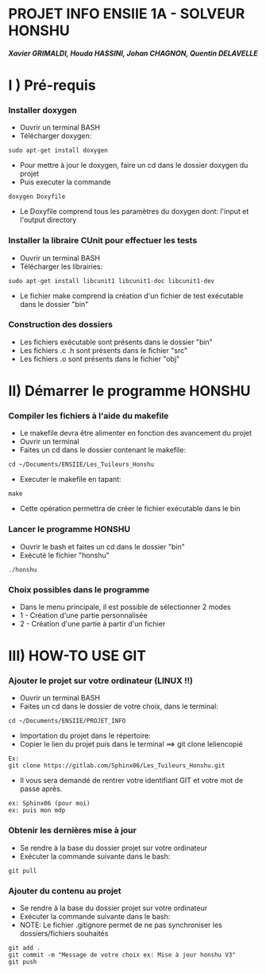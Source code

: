 # PROJET INFO ENSIIE 1A - SOLVEUR HONSHU
##### Xavier GRIMALDI, Houda HASSINI, Johan CHAGNON, Quentin DELAVELLE

# I ) Pré-requis
### Installer doxygen

* Ouvrir un terminal BASH
* Télécharger doxygen:

```
sudo apt-get install doxygen
```

* Pour mettre à jour le doxygen, faire un cd dans le dossier doxygen du projet
* Puis executer la commande

```
doxygen Doxyfile
```

* Le Doxyfile comprend tous les paramètres du doxygen dont: l'input et l'output directory


### Installer la libraire CUnit pour effectuer les tests

* Ouvrir un terminal BASH
* Télécharger les librairies:

```
sudo apt-get install libcunit1 libcunit1-doc libcunit1-dev
```
* Le fichier make comprend la création d'un fichier de test exécutable dans le dossier "bin"

### Construction des dossiers

* Les fichiers exécutable sont présents dans le dossier "bin"
* Les fichiers .c .h sont présents dans le fichier "src"
* Les fichiers .o sont présents dans le fichier "obj"

# II) Démarrer le programme HONSHU
### Compiler les fichiers à l'aide du makefile

* Le makefile devra être alimenter en fonction des avancement du projet
* Ouvrir un terminal
* Faites un cd dans le dossier contenant le makefile:

```
cd ~/Documents/ENSIIE/Les_Tuileurs_Honshu
```

* Executer le makefile en tapant:

```
make
```

* Cette opération permettra de créer le fichier exécutable dans le bin

### Lancer le programme HONSHU

* Ouvrir le bash et faites un cd dans le dossier "bin"
* Exécuté le fichier "honshu"

```
./honshu
```

### Choix possibles dans le programme
* Dans le menu principale, il est possible de sélectionner 2 modes
* 1 - Création d'une partie personnalisée
* 2 - Création d'une partie à partir d'un fichier


# III) HOW-TO USE GIT
### Ajouter le projet sur votre ordinateur (LINUX !!)

* Ouvrir un terminal BASH
* Faites un cd dans le dossier de votre choix, dans le terminal:

```
cd ~/Documents/ENSIIE/PROJET_INFO
```
        
* Importation du projet dans le répertoire:
* Copier le lien du projet puis dans le terminal ==> git clone leliencopié

```
Ex: 
git clone https://gitlab.com/Sphinx06/Les_Tuileurs_Honshu.git
```

* Il vous sera demandé de rentrer votre identifiant GIT et votre mot de passe après.
```
ex: Sphinx06 (pour moi)
ex: puis mon mdp
```

### Obtenir les dernières mise à jour

* Se rendre à la base du dossier projet sur votre ordinateur
* Exécuter la commande suivante dans le bash:

```
git pull
```

### Ajouter du contenu au projet
* Se rendre à la base du dossier projet sur votre ordinateur
* Exécuter la commande suivante dans le bash:
* NOTE: Le fichier .gitignore permet de ne pas synchroniser les dossiers/fichiers souhaités

```
git add .
git commit -m "Message de votre choix ex: Mise à jour honshu V3"
git push
```
